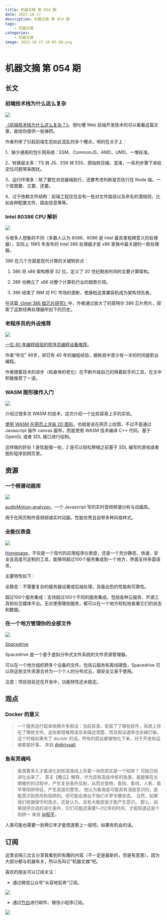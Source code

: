 ```yaml
---
title: 机器文摘 第 054 期
date: 2023-10-17
description: 机器文摘 第 054 期
tags: 
    - 机器文摘
categories:
    - 机器文摘
image: 2023-10-17-10-05-58.png
---
```

# 机器文摘 第 054 期

## 长文
### 前端技术栈为什么这么复杂
![](2023-10-17-10-05-25.png)

[《前端技术栈为什么这么复杂？》](https://matt-rickard.com/why-is-the-frontend-stack-so-complicated)。想吐槽 Web 前端开发技术的可以看看这篇文章，能给你提供一些弹药。

作者列举了引起前端生态如此混乱的多个槽点，喷的在点子上：

1、缺少通用的包引用系统：ESM、CommonJS、AMD、UMD，一堆标准。

2、转换层太多：TS 转 JS、ES6 转 ES5、原始转压缩、混淆，一系列步骤下来给定位问题带来困扰。

3、运行环境多：除了要在浏览器端执行，还要考虑判断是否执行在 Node 端，一个库既要、又要、还要。

4、过于依赖文件结构：前端工程往往会有一些对文件路径以及命名的潜规则，比如各种配置文件、路由信息等等。

### Intel 80386 CPU 解析
![](2023-10-17-10-05-38.png)

与很多人想象的不同（多数人认为 8088、8086 是 Intel 最具里程碑意义的处理器），实际上 1985 年发布的 Intel 386 处理器才是 x86 家族中最关键的一款处理器。

386 在几个方面是现代计算的关键转折点：

1. 386 将 x86 架构移至 32 位，定义了 20 世纪剩余时间的主要计算架构。

2. 386 也确立了 x86  对整个计算机行业的趋势引领。

3. 386 结束了 IBM 对 PC 市场的垄断，使康柏这类兼容机成为架构领先者。

在这篇[《Intel 386 硅芯片研究》](http://www.righto.com/2023/10/intel-386-die-versions.html)中，作者通过放大了的英特尔 386 芯片照片，探索了这款经典处理器所创下的历史。

### 老程序员的外设推荐
![](2023-10-17-10-05-58.png)

[一位 40 年编程经验的程序员编程设备推荐](https://fabiensanglard.net/40/index.html)。

作者“年仅” 46岁，却已有 40 年的编程经验，据称其中至少有一半的时间是职业编程。

作者随着技术的进步（和身体的老化）在不断升级自己的用着趁手的工具，在文中积极推荐了一波。 ​​​

### WASM 图形操作入门
![](2023-10-17-10-06-15.png)

介绍过很多次 WASM 的技术，这次介绍一个比较容易上手的实验。

[使用 WASM 在网页上渲染 2D 图形](https://web.dev/articles/drawing-to-canvas-in-emscripten?hl=zh-cn)。也就是说在网页上绘图，不过不是通过 Javascript 操作 canvas 画布，而是使用 WASM 技术编译 C++ 代码，基于 OpenGL 或者 SDL 接口进行绘制。

这样做的好处 1 是性能强一些，2 是可以轻松移植之前基于 SDL 编写的游戏或者图形程序到网页里。

## 资源
### 一个频谱动画库
![](2023-10-17-10-06-32.png)

[audioMotion-analyzer](https://audiomotion.dev/)。一个 Javascript 写的实时音频频谱分析与动画库。

用于在网页制作音频频谱实时动画，性能优秀且自带多种风格样式。 ​​​

### 全能仪表盘
![](2023-10-17-10-06-43.png)

[Homepage](https://gethomepage.dev/v0.7.3/网页链接)，不仅是一个现代的应用程序仪表盘，还是一个充分静态、快速、安全且高度可定制的工具，能够将超过100个服务集成到一个地方，界面支持多国语言。

主要特性如下：

全静态：不需要复杂的服务器设置或后端处理，具备出色的性能和可靠性。

超过100个服务集成：支持超过100个不同的服务集成，包括各种云服务、开源工具和社交媒体平台。无论使用哪些服务，都可以在一个地方轻松地查看它们的状态和数据。

### 在一个地方管理你的全部文件
![](2023-10-17-10-06-55.png)

[Spacedrive](https://github.com/spacedriveapp/spacedrive)

Spacedrive 是一个基于虚拟分布式文件系统的文件资源管理器。

可以在一个地方组织跨多个设备的文件。包括云服务和离线硬盘，Spacedrive 可以将这些文件资源合并为一个个人的分布式云，既安全又易于使用。 

注意：项目目前还在开发中，功能特性还未稳定。

## 观点
### Docker 的意义
> 一个服务运行起来依赖许多假设：当前目录，安装了了哪些软件，系统上存在了哪些文件。这些都很难用语言来描述清楚，而且假设通常也会被打破。这个时候如果有了 docker 的话，所有的假设都被物化下来，对于开发和运维都是好事。
来自 [@dirtysalt](https://weibo.com/2048838462/N7bBxpf2B)

### 鱼有灵魂吗
> 鱼类要多久才能进化到知道渔线上吊着一块肉其实是一个陷阱？
> 可能已经进化出来了。
> 答主【瞻云】解释，作为具有高级中枢的鱼类，是能够在长期被钓的过程中，产生复杂条件反射，从而对食物、鱼钩、鱼线、人影、鱼竿等陷阱特征，产生高度的警觉。
> 他认为鱼类是可能具有浅层意识的，是能意识到危险和陷阱的。但可能会类似于我们半梦半醒状态。
> 当然，如果我们依据保守的观点，还是认为，具有大脑皮层才能产生意识。
> 那么，如果提供合适的进化条件，它们可能还需要1~2亿年的时间，才能知道这是个陷阱～
来自 [@知乎](https://weibo.com/1904769205/NnZa39XD0)。

人类可能也需要一到两亿年才能悟道更上一层吧，如果有机会的话。

## 订阅
这里会隔三岔五分享我看到的有趣的内容（不一定是最新的，但是有意思），因为大部分都与机器有关，所以先叫它“机器文摘”吧。

喜欢的朋友可以订阅关注：

- 通过微信公众号“从容地狂奔”订阅。

![](../weixin.jpg)

- 通过[竹白](https://zhubai.love/)进行邮件、微信小程序订阅。

![](../zhubai.jpg)

